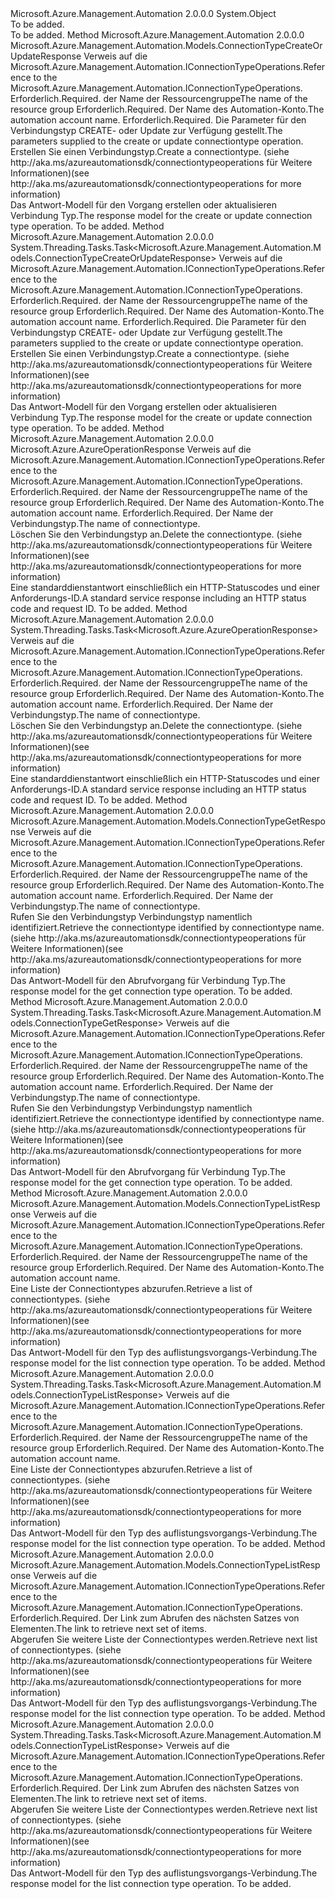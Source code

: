 <Type Name="ConnectionTypeOperationsExtensions" FullName="Microsoft.Azure.Management.Automation.ConnectionTypeOperationsExtensions">
  <TypeSignature Language="C#" Value="public static class ConnectionTypeOperationsExtensions" />
  <TypeSignature Language="ILAsm" Value=".class public auto ansi abstract sealed beforefieldinit ConnectionTypeOperationsExtensions extends System.Object" />
  <TypeSignature Language="DocId" Value="T:Microsoft.Azure.Management.Automation.ConnectionTypeOperationsExtensions" />
  <TypeSignature Language="VB.NET" Value="Public Module ConnectionTypeOperationsExtensions" />
  <TypeSignature Language="F#" Value="type ConnectionTypeOperationsExtensions = class" />
  <AssemblyInfo>
    <AssemblyName>Microsoft.Azure.Management.Automation</AssemblyName>
    <AssemblyVersion>2.0.0.0</AssemblyVersion>
  </AssemblyInfo>
  <Base>
    <BaseTypeName>System.Object</BaseTypeName>
  </Base>
  <Interfaces />
  <Docs>
    <summary>To be added.</summary>
    <remarks>To be added.</remarks>
  </Docs>
  <Members>
    <Member MemberName="CreateOrUpdate">
      <MemberSignature Language="C#" Value="public static Microsoft.Azure.Management.Automation.Models.ConnectionTypeCreateOrUpdateResponse CreateOrUpdate (this Microsoft.Azure.Management.Automation.IConnectionTypeOperations operations, string resourceGroupName, string automationAccount, Microsoft.Azure.Management.Automation.Models.ConnectionTypeCreateOrUpdateParameters parameters);" />
      <MemberSignature Language="ILAsm" Value=".method public static hidebysig class Microsoft.Azure.Management.Automation.Models.ConnectionTypeCreateOrUpdateResponse CreateOrUpdate(class Microsoft.Azure.Management.Automation.IConnectionTypeOperations operations, string resourceGroupName, string automationAccount, class Microsoft.Azure.Management.Automation.Models.ConnectionTypeCreateOrUpdateParameters parameters) cil managed" />
      <MemberSignature Language="DocId" Value="M:Microsoft.Azure.Management.Automation.ConnectionTypeOperationsExtensions.CreateOrUpdate(Microsoft.Azure.Management.Automation.IConnectionTypeOperations,System.String,System.String,Microsoft.Azure.Management.Automation.Models.ConnectionTypeCreateOrUpdateParameters)" />
      <MemberSignature Language="VB.NET" Value="&lt;Extension()&gt;&#xA;Public Function CreateOrUpdate (operations As IConnectionTypeOperations, resourceGroupName As String, automationAccount As String, parameters As ConnectionTypeCreateOrUpdateParameters) As ConnectionTypeCreateOrUpdateResponse" />
      <MemberSignature Language="F#" Value="static member CreateOrUpdate : Microsoft.Azure.Management.Automation.IConnectionTypeOperations * string * string * Microsoft.Azure.Management.Automation.Models.ConnectionTypeCreateOrUpdateParameters -&gt; Microsoft.Azure.Management.Automation.Models.ConnectionTypeCreateOrUpdateResponse" Usage="Microsoft.Azure.Management.Automation.ConnectionTypeOperationsExtensions.CreateOrUpdate (operations, resourceGroupName, automationAccount, parameters)" />
      <MemberType>Method</MemberType>
      <AssemblyInfo>
        <AssemblyName>Microsoft.Azure.Management.Automation</AssemblyName>
        <AssemblyVersion>2.0.0.0</AssemblyVersion>
      </AssemblyInfo>
      <ReturnValue>
        <ReturnType>Microsoft.Azure.Management.Automation.Models.ConnectionTypeCreateOrUpdateResponse</ReturnType>
      </ReturnValue>
      <Parameters>
        <Parameter Name="operations" Type="Microsoft.Azure.Management.Automation.IConnectionTypeOperations" RefType="this" />
        <Parameter Name="resourceGroupName" Type="System.String" />
        <Parameter Name="automationAccount" Type="System.String" />
        <Parameter Name="parameters" Type="Microsoft.Azure.Management.Automation.Models.ConnectionTypeCreateOrUpdateParameters" />
      </Parameters>
      <Docs>
        <param name="operations">
            <span data-ttu-id="aa6c3-101">Verweis auf die Microsoft.Azure.Management.Automation.IConnectionTypeOperations.</span><span class="sxs-lookup"><span data-stu-id="aa6c3-101">Reference to the Microsoft.Azure.Management.Automation.IConnectionTypeOperations.</span></span>
            </param>
        <param name="resourceGroupName">
            <span data-ttu-id="aa6c3-102">Erforderlich.</span><span class="sxs-lookup"><span data-stu-id="aa6c3-102">Required.</span></span> <span data-ttu-id="aa6c3-103">der Name der Ressourcengruppe</span><span class="sxs-lookup"><span data-stu-id="aa6c3-103">The name of the resource group</span></span>
            </param>
        <param name="automationAccount">
            <span data-ttu-id="aa6c3-104">Erforderlich.</span><span class="sxs-lookup"><span data-stu-id="aa6c3-104">Required.</span></span> <span data-ttu-id="aa6c3-105">Der Name des Automation-Konto.</span><span class="sxs-lookup"><span data-stu-id="aa6c3-105">The automation account name.</span></span>
            </param>
        <param name="parameters">
            <span data-ttu-id="aa6c3-106">Erforderlich.</span><span class="sxs-lookup"><span data-stu-id="aa6c3-106">Required.</span></span> <span data-ttu-id="aa6c3-107">Die Parameter für den Verbindungstyp CREATE- oder Update zur Verfügung gestellt.</span><span class="sxs-lookup"><span data-stu-id="aa6c3-107">The parameters supplied to the create or update connectiontype operation.</span></span>
            </param>
        <summary>
            <span data-ttu-id="aa6c3-108">Erstellen Sie einen Verbindungstyp.</span><span class="sxs-lookup"><span data-stu-id="aa6c3-108">Create a connectiontype.</span></span>  <span data-ttu-id="aa6c3-109">(siehe http://aka.ms/azureautomationsdk/connectiontypeoperations für Weitere Informationen)</span><span class="sxs-lookup"><span data-stu-id="aa6c3-109">(see http://aka.ms/azureautomationsdk/connectiontypeoperations for more information)</span></span>
            </summary>
        <returns>
            <span data-ttu-id="aa6c3-110">Das Antwort-Modell für den Vorgang erstellen oder aktualisieren Verbindung Typ.</span><span class="sxs-lookup"><span data-stu-id="aa6c3-110">The response model for the create or update connection type operation.</span></span>
            </returns>
        <remarks>To be added.</remarks>
      </Docs>
    </Member>
    <Member MemberName="CreateOrUpdateAsync">
      <MemberSignature Language="C#" Value="public static System.Threading.Tasks.Task&lt;Microsoft.Azure.Management.Automation.Models.ConnectionTypeCreateOrUpdateResponse&gt; CreateOrUpdateAsync (this Microsoft.Azure.Management.Automation.IConnectionTypeOperations operations, string resourceGroupName, string automationAccount, Microsoft.Azure.Management.Automation.Models.ConnectionTypeCreateOrUpdateParameters parameters);" />
      <MemberSignature Language="ILAsm" Value=".method public static hidebysig class System.Threading.Tasks.Task`1&lt;class Microsoft.Azure.Management.Automation.Models.ConnectionTypeCreateOrUpdateResponse&gt; CreateOrUpdateAsync(class Microsoft.Azure.Management.Automation.IConnectionTypeOperations operations, string resourceGroupName, string automationAccount, class Microsoft.Azure.Management.Automation.Models.ConnectionTypeCreateOrUpdateParameters parameters) cil managed" />
      <MemberSignature Language="DocId" Value="M:Microsoft.Azure.Management.Automation.ConnectionTypeOperationsExtensions.CreateOrUpdateAsync(Microsoft.Azure.Management.Automation.IConnectionTypeOperations,System.String,System.String,Microsoft.Azure.Management.Automation.Models.ConnectionTypeCreateOrUpdateParameters)" />
      <MemberSignature Language="VB.NET" Value="&lt;Extension()&gt;&#xA;Public Function CreateOrUpdateAsync (operations As IConnectionTypeOperations, resourceGroupName As String, automationAccount As String, parameters As ConnectionTypeCreateOrUpdateParameters) As Task(Of ConnectionTypeCreateOrUpdateResponse)" />
      <MemberSignature Language="F#" Value="static member CreateOrUpdateAsync : Microsoft.Azure.Management.Automation.IConnectionTypeOperations * string * string * Microsoft.Azure.Management.Automation.Models.ConnectionTypeCreateOrUpdateParameters -&gt; System.Threading.Tasks.Task&lt;Microsoft.Azure.Management.Automation.Models.ConnectionTypeCreateOrUpdateResponse&gt;" Usage="Microsoft.Azure.Management.Automation.ConnectionTypeOperationsExtensions.CreateOrUpdateAsync (operations, resourceGroupName, automationAccount, parameters)" />
      <MemberType>Method</MemberType>
      <AssemblyInfo>
        <AssemblyName>Microsoft.Azure.Management.Automation</AssemblyName>
        <AssemblyVersion>2.0.0.0</AssemblyVersion>
      </AssemblyInfo>
      <ReturnValue>
        <ReturnType>System.Threading.Tasks.Task&lt;Microsoft.Azure.Management.Automation.Models.ConnectionTypeCreateOrUpdateResponse&gt;</ReturnType>
      </ReturnValue>
      <Parameters>
        <Parameter Name="operations" Type="Microsoft.Azure.Management.Automation.IConnectionTypeOperations" RefType="this" />
        <Parameter Name="resourceGroupName" Type="System.String" />
        <Parameter Name="automationAccount" Type="System.String" />
        <Parameter Name="parameters" Type="Microsoft.Azure.Management.Automation.Models.ConnectionTypeCreateOrUpdateParameters" />
      </Parameters>
      <Docs>
        <param name="operations">
            <span data-ttu-id="aa6c3-111">Verweis auf die Microsoft.Azure.Management.Automation.IConnectionTypeOperations.</span><span class="sxs-lookup"><span data-stu-id="aa6c3-111">Reference to the Microsoft.Azure.Management.Automation.IConnectionTypeOperations.</span></span>
            </param>
        <param name="resourceGroupName">
            <span data-ttu-id="aa6c3-112">Erforderlich.</span><span class="sxs-lookup"><span data-stu-id="aa6c3-112">Required.</span></span> <span data-ttu-id="aa6c3-113">der Name der Ressourcengruppe</span><span class="sxs-lookup"><span data-stu-id="aa6c3-113">The name of the resource group</span></span>
            </param>
        <param name="automationAccount">
            <span data-ttu-id="aa6c3-114">Erforderlich.</span><span class="sxs-lookup"><span data-stu-id="aa6c3-114">Required.</span></span> <span data-ttu-id="aa6c3-115">Der Name des Automation-Konto.</span><span class="sxs-lookup"><span data-stu-id="aa6c3-115">The automation account name.</span></span>
            </param>
        <param name="parameters">
            <span data-ttu-id="aa6c3-116">Erforderlich.</span><span class="sxs-lookup"><span data-stu-id="aa6c3-116">Required.</span></span> <span data-ttu-id="aa6c3-117">Die Parameter für den Verbindungstyp CREATE- oder Update zur Verfügung gestellt.</span><span class="sxs-lookup"><span data-stu-id="aa6c3-117">The parameters supplied to the create or update connectiontype operation.</span></span>
            </param>
        <summary>
            <span data-ttu-id="aa6c3-118">Erstellen Sie einen Verbindungstyp.</span><span class="sxs-lookup"><span data-stu-id="aa6c3-118">Create a connectiontype.</span></span>  <span data-ttu-id="aa6c3-119">(siehe http://aka.ms/azureautomationsdk/connectiontypeoperations für Weitere Informationen)</span><span class="sxs-lookup"><span data-stu-id="aa6c3-119">(see http://aka.ms/azureautomationsdk/connectiontypeoperations for more information)</span></span>
            </summary>
        <returns>
            <span data-ttu-id="aa6c3-120">Das Antwort-Modell für den Vorgang erstellen oder aktualisieren Verbindung Typ.</span><span class="sxs-lookup"><span data-stu-id="aa6c3-120">The response model for the create or update connection type operation.</span></span>
            </returns>
        <remarks>To be added.</remarks>
      </Docs>
    </Member>
    <Member MemberName="Delete">
      <MemberSignature Language="C#" Value="public static Microsoft.Azure.AzureOperationResponse Delete (this Microsoft.Azure.Management.Automation.IConnectionTypeOperations operations, string resourceGroupName, string automationAccount, string connectionTypeName);" />
      <MemberSignature Language="ILAsm" Value=".method public static hidebysig class Microsoft.Azure.AzureOperationResponse Delete(class Microsoft.Azure.Management.Automation.IConnectionTypeOperations operations, string resourceGroupName, string automationAccount, string connectionTypeName) cil managed" />
      <MemberSignature Language="DocId" Value="M:Microsoft.Azure.Management.Automation.ConnectionTypeOperationsExtensions.Delete(Microsoft.Azure.Management.Automation.IConnectionTypeOperations,System.String,System.String,System.String)" />
      <MemberSignature Language="VB.NET" Value="&lt;Extension()&gt;&#xA;Public Function Delete (operations As IConnectionTypeOperations, resourceGroupName As String, automationAccount As String, connectionTypeName As String) As AzureOperationResponse" />
      <MemberSignature Language="F#" Value="static member Delete : Microsoft.Azure.Management.Automation.IConnectionTypeOperations * string * string * string -&gt; Microsoft.Azure.AzureOperationResponse" Usage="Microsoft.Azure.Management.Automation.ConnectionTypeOperationsExtensions.Delete (operations, resourceGroupName, automationAccount, connectionTypeName)" />
      <MemberType>Method</MemberType>
      <AssemblyInfo>
        <AssemblyName>Microsoft.Azure.Management.Automation</AssemblyName>
        <AssemblyVersion>2.0.0.0</AssemblyVersion>
      </AssemblyInfo>
      <ReturnValue>
        <ReturnType>Microsoft.Azure.AzureOperationResponse</ReturnType>
      </ReturnValue>
      <Parameters>
        <Parameter Name="operations" Type="Microsoft.Azure.Management.Automation.IConnectionTypeOperations" RefType="this" />
        <Parameter Name="resourceGroupName" Type="System.String" />
        <Parameter Name="automationAccount" Type="System.String" />
        <Parameter Name="connectionTypeName" Type="System.String" />
      </Parameters>
      <Docs>
        <param name="operations">
            <span data-ttu-id="aa6c3-121">Verweis auf die Microsoft.Azure.Management.Automation.IConnectionTypeOperations.</span><span class="sxs-lookup"><span data-stu-id="aa6c3-121">Reference to the Microsoft.Azure.Management.Automation.IConnectionTypeOperations.</span></span>
            </param>
        <param name="resourceGroupName">
            <span data-ttu-id="aa6c3-122">Erforderlich.</span><span class="sxs-lookup"><span data-stu-id="aa6c3-122">Required.</span></span> <span data-ttu-id="aa6c3-123">der Name der Ressourcengruppe</span><span class="sxs-lookup"><span data-stu-id="aa6c3-123">The name of the resource group</span></span>
            </param>
        <param name="automationAccount">
            <span data-ttu-id="aa6c3-124">Erforderlich.</span><span class="sxs-lookup"><span data-stu-id="aa6c3-124">Required.</span></span> <span data-ttu-id="aa6c3-125">Der Name des Automation-Konto.</span><span class="sxs-lookup"><span data-stu-id="aa6c3-125">The automation account name.</span></span>
            </param>
        <param name="connectionTypeName">
            <span data-ttu-id="aa6c3-126">Erforderlich.</span><span class="sxs-lookup"><span data-stu-id="aa6c3-126">Required.</span></span> <span data-ttu-id="aa6c3-127">Der Name der Verbindungstyp.</span><span class="sxs-lookup"><span data-stu-id="aa6c3-127">The name of connectiontype.</span></span>
            </param>
        <summary>
            <span data-ttu-id="aa6c3-128">Löschen Sie den Verbindungstyp an.</span><span class="sxs-lookup"><span data-stu-id="aa6c3-128">Delete the connectiontype.</span></span>  <span data-ttu-id="aa6c3-129">(siehe http://aka.ms/azureautomationsdk/connectiontypeoperations für Weitere Informationen)</span><span class="sxs-lookup"><span data-stu-id="aa6c3-129">(see http://aka.ms/azureautomationsdk/connectiontypeoperations for more information)</span></span>
            </summary>
        <returns>
            <span data-ttu-id="aa6c3-130">Eine standarddienstantwort einschließlich ein HTTP-Statuscodes und einer Anforderungs-ID.</span><span class="sxs-lookup"><span data-stu-id="aa6c3-130">A standard service response including an HTTP status code and request ID.</span></span>
            </returns>
        <remarks>To be added.</remarks>
      </Docs>
    </Member>
    <Member MemberName="DeleteAsync">
      <MemberSignature Language="C#" Value="public static System.Threading.Tasks.Task&lt;Microsoft.Azure.AzureOperationResponse&gt; DeleteAsync (this Microsoft.Azure.Management.Automation.IConnectionTypeOperations operations, string resourceGroupName, string automationAccount, string connectionTypeName);" />
      <MemberSignature Language="ILAsm" Value=".method public static hidebysig class System.Threading.Tasks.Task`1&lt;class Microsoft.Azure.AzureOperationResponse&gt; DeleteAsync(class Microsoft.Azure.Management.Automation.IConnectionTypeOperations operations, string resourceGroupName, string automationAccount, string connectionTypeName) cil managed" />
      <MemberSignature Language="DocId" Value="M:Microsoft.Azure.Management.Automation.ConnectionTypeOperationsExtensions.DeleteAsync(Microsoft.Azure.Management.Automation.IConnectionTypeOperations,System.String,System.String,System.String)" />
      <MemberSignature Language="VB.NET" Value="&lt;Extension()&gt;&#xA;Public Function DeleteAsync (operations As IConnectionTypeOperations, resourceGroupName As String, automationAccount As String, connectionTypeName As String) As Task(Of AzureOperationResponse)" />
      <MemberSignature Language="F#" Value="static member DeleteAsync : Microsoft.Azure.Management.Automation.IConnectionTypeOperations * string * string * string -&gt; System.Threading.Tasks.Task&lt;Microsoft.Azure.AzureOperationResponse&gt;" Usage="Microsoft.Azure.Management.Automation.ConnectionTypeOperationsExtensions.DeleteAsync (operations, resourceGroupName, automationAccount, connectionTypeName)" />
      <MemberType>Method</MemberType>
      <AssemblyInfo>
        <AssemblyName>Microsoft.Azure.Management.Automation</AssemblyName>
        <AssemblyVersion>2.0.0.0</AssemblyVersion>
      </AssemblyInfo>
      <ReturnValue>
        <ReturnType>System.Threading.Tasks.Task&lt;Microsoft.Azure.AzureOperationResponse&gt;</ReturnType>
      </ReturnValue>
      <Parameters>
        <Parameter Name="operations" Type="Microsoft.Azure.Management.Automation.IConnectionTypeOperations" RefType="this" />
        <Parameter Name="resourceGroupName" Type="System.String" />
        <Parameter Name="automationAccount" Type="System.String" />
        <Parameter Name="connectionTypeName" Type="System.String" />
      </Parameters>
      <Docs>
        <param name="operations">
            <span data-ttu-id="aa6c3-131">Verweis auf die Microsoft.Azure.Management.Automation.IConnectionTypeOperations.</span><span class="sxs-lookup"><span data-stu-id="aa6c3-131">Reference to the Microsoft.Azure.Management.Automation.IConnectionTypeOperations.</span></span>
            </param>
        <param name="resourceGroupName">
            <span data-ttu-id="aa6c3-132">Erforderlich.</span><span class="sxs-lookup"><span data-stu-id="aa6c3-132">Required.</span></span> <span data-ttu-id="aa6c3-133">der Name der Ressourcengruppe</span><span class="sxs-lookup"><span data-stu-id="aa6c3-133">The name of the resource group</span></span>
            </param>
        <param name="automationAccount">
            <span data-ttu-id="aa6c3-134">Erforderlich.</span><span class="sxs-lookup"><span data-stu-id="aa6c3-134">Required.</span></span> <span data-ttu-id="aa6c3-135">Der Name des Automation-Konto.</span><span class="sxs-lookup"><span data-stu-id="aa6c3-135">The automation account name.</span></span>
            </param>
        <param name="connectionTypeName">
            <span data-ttu-id="aa6c3-136">Erforderlich.</span><span class="sxs-lookup"><span data-stu-id="aa6c3-136">Required.</span></span> <span data-ttu-id="aa6c3-137">Der Name der Verbindungstyp.</span><span class="sxs-lookup"><span data-stu-id="aa6c3-137">The name of connectiontype.</span></span>
            </param>
        <summary>
            <span data-ttu-id="aa6c3-138">Löschen Sie den Verbindungstyp an.</span><span class="sxs-lookup"><span data-stu-id="aa6c3-138">Delete the connectiontype.</span></span>  <span data-ttu-id="aa6c3-139">(siehe http://aka.ms/azureautomationsdk/connectiontypeoperations für Weitere Informationen)</span><span class="sxs-lookup"><span data-stu-id="aa6c3-139">(see http://aka.ms/azureautomationsdk/connectiontypeoperations for more information)</span></span>
            </summary>
        <returns>
            <span data-ttu-id="aa6c3-140">Eine standarddienstantwort einschließlich ein HTTP-Statuscodes und einer Anforderungs-ID.</span><span class="sxs-lookup"><span data-stu-id="aa6c3-140">A standard service response including an HTTP status code and request ID.</span></span>
            </returns>
        <remarks>To be added.</remarks>
      </Docs>
    </Member>
    <Member MemberName="Get">
      <MemberSignature Language="C#" Value="public static Microsoft.Azure.Management.Automation.Models.ConnectionTypeGetResponse Get (this Microsoft.Azure.Management.Automation.IConnectionTypeOperations operations, string resourceGroupName, string automationAccount, string connectionTypeName);" />
      <MemberSignature Language="ILAsm" Value=".method public static hidebysig class Microsoft.Azure.Management.Automation.Models.ConnectionTypeGetResponse Get(class Microsoft.Azure.Management.Automation.IConnectionTypeOperations operations, string resourceGroupName, string automationAccount, string connectionTypeName) cil managed" />
      <MemberSignature Language="DocId" Value="M:Microsoft.Azure.Management.Automation.ConnectionTypeOperationsExtensions.Get(Microsoft.Azure.Management.Automation.IConnectionTypeOperations,System.String,System.String,System.String)" />
      <MemberSignature Language="VB.NET" Value="&lt;Extension()&gt;&#xA;Public Function Get (operations As IConnectionTypeOperations, resourceGroupName As String, automationAccount As String, connectionTypeName As String) As ConnectionTypeGetResponse" />
      <MemberSignature Language="F#" Value="static member Get : Microsoft.Azure.Management.Automation.IConnectionTypeOperations * string * string * string -&gt; Microsoft.Azure.Management.Automation.Models.ConnectionTypeGetResponse" Usage="Microsoft.Azure.Management.Automation.ConnectionTypeOperationsExtensions.Get (operations, resourceGroupName, automationAccount, connectionTypeName)" />
      <MemberType>Method</MemberType>
      <AssemblyInfo>
        <AssemblyName>Microsoft.Azure.Management.Automation</AssemblyName>
        <AssemblyVersion>2.0.0.0</AssemblyVersion>
      </AssemblyInfo>
      <ReturnValue>
        <ReturnType>Microsoft.Azure.Management.Automation.Models.ConnectionTypeGetResponse</ReturnType>
      </ReturnValue>
      <Parameters>
        <Parameter Name="operations" Type="Microsoft.Azure.Management.Automation.IConnectionTypeOperations" RefType="this" />
        <Parameter Name="resourceGroupName" Type="System.String" />
        <Parameter Name="automationAccount" Type="System.String" />
        <Parameter Name="connectionTypeName" Type="System.String" />
      </Parameters>
      <Docs>
        <param name="operations">
            <span data-ttu-id="aa6c3-141">Verweis auf die Microsoft.Azure.Management.Automation.IConnectionTypeOperations.</span><span class="sxs-lookup"><span data-stu-id="aa6c3-141">Reference to the Microsoft.Azure.Management.Automation.IConnectionTypeOperations.</span></span>
            </param>
        <param name="resourceGroupName">
            <span data-ttu-id="aa6c3-142">Erforderlich.</span><span class="sxs-lookup"><span data-stu-id="aa6c3-142">Required.</span></span> <span data-ttu-id="aa6c3-143">der Name der Ressourcengruppe</span><span class="sxs-lookup"><span data-stu-id="aa6c3-143">The name of the resource group</span></span>
            </param>
        <param name="automationAccount">
            <span data-ttu-id="aa6c3-144">Erforderlich.</span><span class="sxs-lookup"><span data-stu-id="aa6c3-144">Required.</span></span> <span data-ttu-id="aa6c3-145">Der Name des Automation-Konto.</span><span class="sxs-lookup"><span data-stu-id="aa6c3-145">The automation account name.</span></span>
            </param>
        <param name="connectionTypeName">
            <span data-ttu-id="aa6c3-146">Erforderlich.</span><span class="sxs-lookup"><span data-stu-id="aa6c3-146">Required.</span></span> <span data-ttu-id="aa6c3-147">Der Name der Verbindungstyp.</span><span class="sxs-lookup"><span data-stu-id="aa6c3-147">The name of connectiontype.</span></span>
            </param>
        <summary>
            <span data-ttu-id="aa6c3-148">Rufen Sie den Verbindungstyp Verbindungstyp namentlich identifiziert.</span><span class="sxs-lookup"><span data-stu-id="aa6c3-148">Retrieve the connectiontype identified by connectiontype name.</span></span>
            <span data-ttu-id="aa6c3-149">(siehe http://aka.ms/azureautomationsdk/connectiontypeoperations für Weitere Informationen)</span><span class="sxs-lookup"><span data-stu-id="aa6c3-149">(see http://aka.ms/azureautomationsdk/connectiontypeoperations for more information)</span></span>
            </summary>
        <returns>
            <span data-ttu-id="aa6c3-150">Das Antwort-Modell für den Abrufvorgang für Verbindung Typ.</span><span class="sxs-lookup"><span data-stu-id="aa6c3-150">The response model for the get connection type operation.</span></span>
            </returns>
        <remarks>To be added.</remarks>
      </Docs>
    </Member>
    <Member MemberName="GetAsync">
      <MemberSignature Language="C#" Value="public static System.Threading.Tasks.Task&lt;Microsoft.Azure.Management.Automation.Models.ConnectionTypeGetResponse&gt; GetAsync (this Microsoft.Azure.Management.Automation.IConnectionTypeOperations operations, string resourceGroupName, string automationAccount, string connectionTypeName);" />
      <MemberSignature Language="ILAsm" Value=".method public static hidebysig class System.Threading.Tasks.Task`1&lt;class Microsoft.Azure.Management.Automation.Models.ConnectionTypeGetResponse&gt; GetAsync(class Microsoft.Azure.Management.Automation.IConnectionTypeOperations operations, string resourceGroupName, string automationAccount, string connectionTypeName) cil managed" />
      <MemberSignature Language="DocId" Value="M:Microsoft.Azure.Management.Automation.ConnectionTypeOperationsExtensions.GetAsync(Microsoft.Azure.Management.Automation.IConnectionTypeOperations,System.String,System.String,System.String)" />
      <MemberSignature Language="VB.NET" Value="&lt;Extension()&gt;&#xA;Public Function GetAsync (operations As IConnectionTypeOperations, resourceGroupName As String, automationAccount As String, connectionTypeName As String) As Task(Of ConnectionTypeGetResponse)" />
      <MemberSignature Language="F#" Value="static member GetAsync : Microsoft.Azure.Management.Automation.IConnectionTypeOperations * string * string * string -&gt; System.Threading.Tasks.Task&lt;Microsoft.Azure.Management.Automation.Models.ConnectionTypeGetResponse&gt;" Usage="Microsoft.Azure.Management.Automation.ConnectionTypeOperationsExtensions.GetAsync (operations, resourceGroupName, automationAccount, connectionTypeName)" />
      <MemberType>Method</MemberType>
      <AssemblyInfo>
        <AssemblyName>Microsoft.Azure.Management.Automation</AssemblyName>
        <AssemblyVersion>2.0.0.0</AssemblyVersion>
      </AssemblyInfo>
      <ReturnValue>
        <ReturnType>System.Threading.Tasks.Task&lt;Microsoft.Azure.Management.Automation.Models.ConnectionTypeGetResponse&gt;</ReturnType>
      </ReturnValue>
      <Parameters>
        <Parameter Name="operations" Type="Microsoft.Azure.Management.Automation.IConnectionTypeOperations" RefType="this" />
        <Parameter Name="resourceGroupName" Type="System.String" />
        <Parameter Name="automationAccount" Type="System.String" />
        <Parameter Name="connectionTypeName" Type="System.String" />
      </Parameters>
      <Docs>
        <param name="operations">
            <span data-ttu-id="aa6c3-151">Verweis auf die Microsoft.Azure.Management.Automation.IConnectionTypeOperations.</span><span class="sxs-lookup"><span data-stu-id="aa6c3-151">Reference to the Microsoft.Azure.Management.Automation.IConnectionTypeOperations.</span></span>
            </param>
        <param name="resourceGroupName">
            <span data-ttu-id="aa6c3-152">Erforderlich.</span><span class="sxs-lookup"><span data-stu-id="aa6c3-152">Required.</span></span> <span data-ttu-id="aa6c3-153">der Name der Ressourcengruppe</span><span class="sxs-lookup"><span data-stu-id="aa6c3-153">The name of the resource group</span></span>
            </param>
        <param name="automationAccount">
            <span data-ttu-id="aa6c3-154">Erforderlich.</span><span class="sxs-lookup"><span data-stu-id="aa6c3-154">Required.</span></span> <span data-ttu-id="aa6c3-155">Der Name des Automation-Konto.</span><span class="sxs-lookup"><span data-stu-id="aa6c3-155">The automation account name.</span></span>
            </param>
        <param name="connectionTypeName">
            <span data-ttu-id="aa6c3-156">Erforderlich.</span><span class="sxs-lookup"><span data-stu-id="aa6c3-156">Required.</span></span> <span data-ttu-id="aa6c3-157">Der Name der Verbindungstyp.</span><span class="sxs-lookup"><span data-stu-id="aa6c3-157">The name of connectiontype.</span></span>
            </param>
        <summary>
            <span data-ttu-id="aa6c3-158">Rufen Sie den Verbindungstyp Verbindungstyp namentlich identifiziert.</span><span class="sxs-lookup"><span data-stu-id="aa6c3-158">Retrieve the connectiontype identified by connectiontype name.</span></span>
            <span data-ttu-id="aa6c3-159">(siehe http://aka.ms/azureautomationsdk/connectiontypeoperations für Weitere Informationen)</span><span class="sxs-lookup"><span data-stu-id="aa6c3-159">(see http://aka.ms/azureautomationsdk/connectiontypeoperations for more information)</span></span>
            </summary>
        <returns>
            <span data-ttu-id="aa6c3-160">Das Antwort-Modell für den Abrufvorgang für Verbindung Typ.</span><span class="sxs-lookup"><span data-stu-id="aa6c3-160">The response model for the get connection type operation.</span></span>
            </returns>
        <remarks>To be added.</remarks>
      </Docs>
    </Member>
    <Member MemberName="List">
      <MemberSignature Language="C#" Value="public static Microsoft.Azure.Management.Automation.Models.ConnectionTypeListResponse List (this Microsoft.Azure.Management.Automation.IConnectionTypeOperations operations, string resourceGroupName, string automationAccount);" />
      <MemberSignature Language="ILAsm" Value=".method public static hidebysig class Microsoft.Azure.Management.Automation.Models.ConnectionTypeListResponse List(class Microsoft.Azure.Management.Automation.IConnectionTypeOperations operations, string resourceGroupName, string automationAccount) cil managed" />
      <MemberSignature Language="DocId" Value="M:Microsoft.Azure.Management.Automation.ConnectionTypeOperationsExtensions.List(Microsoft.Azure.Management.Automation.IConnectionTypeOperations,System.String,System.String)" />
      <MemberSignature Language="VB.NET" Value="&lt;Extension()&gt;&#xA;Public Function List (operations As IConnectionTypeOperations, resourceGroupName As String, automationAccount As String) As ConnectionTypeListResponse" />
      <MemberSignature Language="F#" Value="static member List : Microsoft.Azure.Management.Automation.IConnectionTypeOperations * string * string -&gt; Microsoft.Azure.Management.Automation.Models.ConnectionTypeListResponse" Usage="Microsoft.Azure.Management.Automation.ConnectionTypeOperationsExtensions.List (operations, resourceGroupName, automationAccount)" />
      <MemberType>Method</MemberType>
      <AssemblyInfo>
        <AssemblyName>Microsoft.Azure.Management.Automation</AssemblyName>
        <AssemblyVersion>2.0.0.0</AssemblyVersion>
      </AssemblyInfo>
      <ReturnValue>
        <ReturnType>Microsoft.Azure.Management.Automation.Models.ConnectionTypeListResponse</ReturnType>
      </ReturnValue>
      <Parameters>
        <Parameter Name="operations" Type="Microsoft.Azure.Management.Automation.IConnectionTypeOperations" RefType="this" />
        <Parameter Name="resourceGroupName" Type="System.String" />
        <Parameter Name="automationAccount" Type="System.String" />
      </Parameters>
      <Docs>
        <param name="operations">
            <span data-ttu-id="aa6c3-161">Verweis auf die Microsoft.Azure.Management.Automation.IConnectionTypeOperations.</span><span class="sxs-lookup"><span data-stu-id="aa6c3-161">Reference to the Microsoft.Azure.Management.Automation.IConnectionTypeOperations.</span></span>
            </param>
        <param name="resourceGroupName">
            <span data-ttu-id="aa6c3-162">Erforderlich.</span><span class="sxs-lookup"><span data-stu-id="aa6c3-162">Required.</span></span> <span data-ttu-id="aa6c3-163">der Name der Ressourcengruppe</span><span class="sxs-lookup"><span data-stu-id="aa6c3-163">The name of the resource group</span></span>
            </param>
        <param name="automationAccount">
            <span data-ttu-id="aa6c3-164">Erforderlich.</span><span class="sxs-lookup"><span data-stu-id="aa6c3-164">Required.</span></span> <span data-ttu-id="aa6c3-165">Der Name des Automation-Konto.</span><span class="sxs-lookup"><span data-stu-id="aa6c3-165">The automation account name.</span></span>
            </param>
        <summary>
            <span data-ttu-id="aa6c3-166">Eine Liste der Connectiontypes abzurufen.</span><span class="sxs-lookup"><span data-stu-id="aa6c3-166">Retrieve a list of connectiontypes.</span></span>  <span data-ttu-id="aa6c3-167">(siehe http://aka.ms/azureautomationsdk/connectiontypeoperations für Weitere Informationen)</span><span class="sxs-lookup"><span data-stu-id="aa6c3-167">(see http://aka.ms/azureautomationsdk/connectiontypeoperations for more information)</span></span>
            </summary>
        <returns>
            <span data-ttu-id="aa6c3-168">Das Antwort-Modell für den Typ des auflistungsvorgangs-Verbindung.</span><span class="sxs-lookup"><span data-stu-id="aa6c3-168">The response model for the list connection type operation.</span></span>
            </returns>
        <remarks>To be added.</remarks>
      </Docs>
    </Member>
    <Member MemberName="ListAsync">
      <MemberSignature Language="C#" Value="public static System.Threading.Tasks.Task&lt;Microsoft.Azure.Management.Automation.Models.ConnectionTypeListResponse&gt; ListAsync (this Microsoft.Azure.Management.Automation.IConnectionTypeOperations operations, string resourceGroupName, string automationAccount);" />
      <MemberSignature Language="ILAsm" Value=".method public static hidebysig class System.Threading.Tasks.Task`1&lt;class Microsoft.Azure.Management.Automation.Models.ConnectionTypeListResponse&gt; ListAsync(class Microsoft.Azure.Management.Automation.IConnectionTypeOperations operations, string resourceGroupName, string automationAccount) cil managed" />
      <MemberSignature Language="DocId" Value="M:Microsoft.Azure.Management.Automation.ConnectionTypeOperationsExtensions.ListAsync(Microsoft.Azure.Management.Automation.IConnectionTypeOperations,System.String,System.String)" />
      <MemberSignature Language="VB.NET" Value="&lt;Extension()&gt;&#xA;Public Function ListAsync (operations As IConnectionTypeOperations, resourceGroupName As String, automationAccount As String) As Task(Of ConnectionTypeListResponse)" />
      <MemberSignature Language="F#" Value="static member ListAsync : Microsoft.Azure.Management.Automation.IConnectionTypeOperations * string * string -&gt; System.Threading.Tasks.Task&lt;Microsoft.Azure.Management.Automation.Models.ConnectionTypeListResponse&gt;" Usage="Microsoft.Azure.Management.Automation.ConnectionTypeOperationsExtensions.ListAsync (operations, resourceGroupName, automationAccount)" />
      <MemberType>Method</MemberType>
      <AssemblyInfo>
        <AssemblyName>Microsoft.Azure.Management.Automation</AssemblyName>
        <AssemblyVersion>2.0.0.0</AssemblyVersion>
      </AssemblyInfo>
      <ReturnValue>
        <ReturnType>System.Threading.Tasks.Task&lt;Microsoft.Azure.Management.Automation.Models.ConnectionTypeListResponse&gt;</ReturnType>
      </ReturnValue>
      <Parameters>
        <Parameter Name="operations" Type="Microsoft.Azure.Management.Automation.IConnectionTypeOperations" RefType="this" />
        <Parameter Name="resourceGroupName" Type="System.String" />
        <Parameter Name="automationAccount" Type="System.String" />
      </Parameters>
      <Docs>
        <param name="operations">
            <span data-ttu-id="aa6c3-169">Verweis auf die Microsoft.Azure.Management.Automation.IConnectionTypeOperations.</span><span class="sxs-lookup"><span data-stu-id="aa6c3-169">Reference to the Microsoft.Azure.Management.Automation.IConnectionTypeOperations.</span></span>
            </param>
        <param name="resourceGroupName">
            <span data-ttu-id="aa6c3-170">Erforderlich.</span><span class="sxs-lookup"><span data-stu-id="aa6c3-170">Required.</span></span> <span data-ttu-id="aa6c3-171">der Name der Ressourcengruppe</span><span class="sxs-lookup"><span data-stu-id="aa6c3-171">The name of the resource group</span></span>
            </param>
        <param name="automationAccount">
            <span data-ttu-id="aa6c3-172">Erforderlich.</span><span class="sxs-lookup"><span data-stu-id="aa6c3-172">Required.</span></span> <span data-ttu-id="aa6c3-173">Der Name des Automation-Konto.</span><span class="sxs-lookup"><span data-stu-id="aa6c3-173">The automation account name.</span></span>
            </param>
        <summary>
            <span data-ttu-id="aa6c3-174">Eine Liste der Connectiontypes abzurufen.</span><span class="sxs-lookup"><span data-stu-id="aa6c3-174">Retrieve a list of connectiontypes.</span></span>  <span data-ttu-id="aa6c3-175">(siehe http://aka.ms/azureautomationsdk/connectiontypeoperations für Weitere Informationen)</span><span class="sxs-lookup"><span data-stu-id="aa6c3-175">(see http://aka.ms/azureautomationsdk/connectiontypeoperations for more information)</span></span>
            </summary>
        <returns>
            <span data-ttu-id="aa6c3-176">Das Antwort-Modell für den Typ des auflistungsvorgangs-Verbindung.</span><span class="sxs-lookup"><span data-stu-id="aa6c3-176">The response model for the list connection type operation.</span></span>
            </returns>
        <remarks>To be added.</remarks>
      </Docs>
    </Member>
    <Member MemberName="ListNext">
      <MemberSignature Language="C#" Value="public static Microsoft.Azure.Management.Automation.Models.ConnectionTypeListResponse ListNext (this Microsoft.Azure.Management.Automation.IConnectionTypeOperations operations, string nextLink);" />
      <MemberSignature Language="ILAsm" Value=".method public static hidebysig class Microsoft.Azure.Management.Automation.Models.ConnectionTypeListResponse ListNext(class Microsoft.Azure.Management.Automation.IConnectionTypeOperations operations, string nextLink) cil managed" />
      <MemberSignature Language="DocId" Value="M:Microsoft.Azure.Management.Automation.ConnectionTypeOperationsExtensions.ListNext(Microsoft.Azure.Management.Automation.IConnectionTypeOperations,System.String)" />
      <MemberSignature Language="VB.NET" Value="&lt;Extension()&gt;&#xA;Public Function ListNext (operations As IConnectionTypeOperations, nextLink As String) As ConnectionTypeListResponse" />
      <MemberSignature Language="F#" Value="static member ListNext : Microsoft.Azure.Management.Automation.IConnectionTypeOperations * string -&gt; Microsoft.Azure.Management.Automation.Models.ConnectionTypeListResponse" Usage="Microsoft.Azure.Management.Automation.ConnectionTypeOperationsExtensions.ListNext (operations, nextLink)" />
      <MemberType>Method</MemberType>
      <AssemblyInfo>
        <AssemblyName>Microsoft.Azure.Management.Automation</AssemblyName>
        <AssemblyVersion>2.0.0.0</AssemblyVersion>
      </AssemblyInfo>
      <ReturnValue>
        <ReturnType>Microsoft.Azure.Management.Automation.Models.ConnectionTypeListResponse</ReturnType>
      </ReturnValue>
      <Parameters>
        <Parameter Name="operations" Type="Microsoft.Azure.Management.Automation.IConnectionTypeOperations" RefType="this" />
        <Parameter Name="nextLink" Type="System.String" />
      </Parameters>
      <Docs>
        <param name="operations">
            <span data-ttu-id="aa6c3-177">Verweis auf die Microsoft.Azure.Management.Automation.IConnectionTypeOperations.</span><span class="sxs-lookup"><span data-stu-id="aa6c3-177">Reference to the Microsoft.Azure.Management.Automation.IConnectionTypeOperations.</span></span>
            </param>
        <param name="nextLink">
            <span data-ttu-id="aa6c3-178">Erforderlich.</span><span class="sxs-lookup"><span data-stu-id="aa6c3-178">Required.</span></span> <span data-ttu-id="aa6c3-179">Der Link zum Abrufen des nächsten Satzes von Elementen.</span><span class="sxs-lookup"><span data-stu-id="aa6c3-179">The link to retrieve next set of items.</span></span>
            </param>
        <summary>
            <span data-ttu-id="aa6c3-180">Abgerufen Sie weitere Liste der Connectiontypes werden.</span><span class="sxs-lookup"><span data-stu-id="aa6c3-180">Retrieve next list of connectiontypes.</span></span>  <span data-ttu-id="aa6c3-181">(siehe http://aka.ms/azureautomationsdk/connectiontypeoperations für Weitere Informationen)</span><span class="sxs-lookup"><span data-stu-id="aa6c3-181">(see http://aka.ms/azureautomationsdk/connectiontypeoperations for more information)</span></span>
            </summary>
        <returns>
            <span data-ttu-id="aa6c3-182">Das Antwort-Modell für den Typ des auflistungsvorgangs-Verbindung.</span><span class="sxs-lookup"><span data-stu-id="aa6c3-182">The response model for the list connection type operation.</span></span>
            </returns>
        <remarks>To be added.</remarks>
      </Docs>
    </Member>
    <Member MemberName="ListNextAsync">
      <MemberSignature Language="C#" Value="public static System.Threading.Tasks.Task&lt;Microsoft.Azure.Management.Automation.Models.ConnectionTypeListResponse&gt; ListNextAsync (this Microsoft.Azure.Management.Automation.IConnectionTypeOperations operations, string nextLink);" />
      <MemberSignature Language="ILAsm" Value=".method public static hidebysig class System.Threading.Tasks.Task`1&lt;class Microsoft.Azure.Management.Automation.Models.ConnectionTypeListResponse&gt; ListNextAsync(class Microsoft.Azure.Management.Automation.IConnectionTypeOperations operations, string nextLink) cil managed" />
      <MemberSignature Language="DocId" Value="M:Microsoft.Azure.Management.Automation.ConnectionTypeOperationsExtensions.ListNextAsync(Microsoft.Azure.Management.Automation.IConnectionTypeOperations,System.String)" />
      <MemberSignature Language="VB.NET" Value="&lt;Extension()&gt;&#xA;Public Function ListNextAsync (operations As IConnectionTypeOperations, nextLink As String) As Task(Of ConnectionTypeListResponse)" />
      <MemberSignature Language="F#" Value="static member ListNextAsync : Microsoft.Azure.Management.Automation.IConnectionTypeOperations * string -&gt; System.Threading.Tasks.Task&lt;Microsoft.Azure.Management.Automation.Models.ConnectionTypeListResponse&gt;" Usage="Microsoft.Azure.Management.Automation.ConnectionTypeOperationsExtensions.ListNextAsync (operations, nextLink)" />
      <MemberType>Method</MemberType>
      <AssemblyInfo>
        <AssemblyName>Microsoft.Azure.Management.Automation</AssemblyName>
        <AssemblyVersion>2.0.0.0</AssemblyVersion>
      </AssemblyInfo>
      <ReturnValue>
        <ReturnType>System.Threading.Tasks.Task&lt;Microsoft.Azure.Management.Automation.Models.ConnectionTypeListResponse&gt;</ReturnType>
      </ReturnValue>
      <Parameters>
        <Parameter Name="operations" Type="Microsoft.Azure.Management.Automation.IConnectionTypeOperations" RefType="this" />
        <Parameter Name="nextLink" Type="System.String" />
      </Parameters>
      <Docs>
        <param name="operations">
            <span data-ttu-id="aa6c3-183">Verweis auf die Microsoft.Azure.Management.Automation.IConnectionTypeOperations.</span><span class="sxs-lookup"><span data-stu-id="aa6c3-183">Reference to the Microsoft.Azure.Management.Automation.IConnectionTypeOperations.</span></span>
            </param>
        <param name="nextLink">
            <span data-ttu-id="aa6c3-184">Erforderlich.</span><span class="sxs-lookup"><span data-stu-id="aa6c3-184">Required.</span></span> <span data-ttu-id="aa6c3-185">Der Link zum Abrufen des nächsten Satzes von Elementen.</span><span class="sxs-lookup"><span data-stu-id="aa6c3-185">The link to retrieve next set of items.</span></span>
            </param>
        <summary>
            <span data-ttu-id="aa6c3-186">Abgerufen Sie weitere Liste der Connectiontypes werden.</span><span class="sxs-lookup"><span data-stu-id="aa6c3-186">Retrieve next list of connectiontypes.</span></span>  <span data-ttu-id="aa6c3-187">(siehe http://aka.ms/azureautomationsdk/connectiontypeoperations für Weitere Informationen)</span><span class="sxs-lookup"><span data-stu-id="aa6c3-187">(see http://aka.ms/azureautomationsdk/connectiontypeoperations for more information)</span></span>
            </summary>
        <returns>
            <span data-ttu-id="aa6c3-188">Das Antwort-Modell für den Typ des auflistungsvorgangs-Verbindung.</span><span class="sxs-lookup"><span data-stu-id="aa6c3-188">The response model for the list connection type operation.</span></span>
            </returns>
        <remarks>To be added.</remarks>
      </Docs>
    </Member>
  </Members>
</Type>